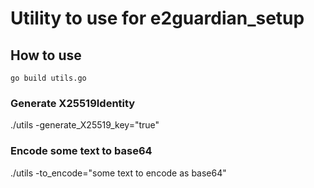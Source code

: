 # Utility to use for e2guardian_setup

## How to use
```shell
go build utils.go
```

### Generate X25519Identity
./utils -generate_X25519_key="true"

### Encode some text to base64
./utils -to_encode="some text to encode as base64"
